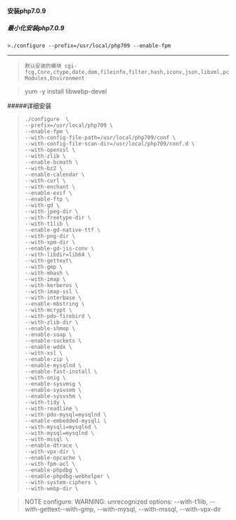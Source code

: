 #### 安装php7.0.9
##### 最小化安装php7.0.9
    >./configure --prefix=/usr/local/php709 --enable-fpm
---
>     默认安装的模块 cgi-fcg,Core,ctype,date,dom,fileinfo,filter,hash,iconv,json,libxml,pcre,PDO,pdo_sqlite,Phar,posix,Reflection,session,SimpleXML,SPL,sqlite3,standard,tokenizer,xml,xmlreader,xmlwriter,Additional Modules,Environment


> yum -y install libwebp-devel

#####详细安装
>     ./configure  \
>     --prefix=/usr/local/php709 \
>     --enable-fpm \
>     --with-config-file-path=/usr/local/php709/conf \
>     --with-config-file-scan-dir=/usr/local/php709/conf.d \
>     --with-openssl \
>     --with-zlib \
>     --enable-bcmath \
>     --with-bz2 \
>     --enable-calendar \
>     --with-curl \
>     --with-enchant \
>     --enable-exif \
>     --enable-ftp \
>     --with-gd \
>     --with-jpeg-dir \
>     --with-freetype-dir \
>     --with-t1lib \
>     --enable-gd-native-ttf \
>     --with-png-dir \
>     --with-xpm-dir \
>     --enable-gd-jis-conv \
>     --with-libdir=lib64 \
>     --with-gettext\
>     --with-gmp \
>     --with-mhash \
>     --with-imap \
>     --with-kerberos \
>     --with-imap-ssl \
>     --with-interbase \
>     --enable-mbstring \
>     --with-mcrypt \
>     --with-pdo-firebird \
>     --with-zlib-dir \
>     --enable-shmop \
>     --enable-soap \
>     --enable-sockets \
>     --enable-wddx \
>     --with-xsl \
>     --enable-zip \
>     --enable-mysqlnd \
>     --enable-fast-install \
>     --with-onig \
>     --enable-sysvmsg \
>     --enable-sysvsem \
>     --enable-sysvshm \
>     --with-tidy \
>     --with-readline \
>     --with-pdo-mysql=mysqlnd \
>     --enable-embedded-mysqli \
>     --with-mysqli=mysqlnd \
>     --with-mysql=mysqlnd \
>     --with-mssql \
>     --enable-dtrace \
>     --with-vpx-dir \
>     --enable-opcache \
>     --with-fpm-acl \
>     --enable-phpdbg \
>     --enable-phpdbg-webhelper \
>     --with-system-ciphers \
>     --with-webp-dir \

>NOTE configure: WARNING: unrecognized options: --with-t1lib, --with-gettext--with-gmp, --with-mysql, --with-mssql, --with-vpx-dir


